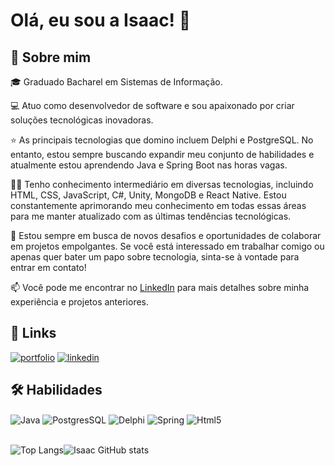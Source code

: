 # Olá, eu sou a Isaac! 👋

## 🚀 Sobre mim
🎓 Graduado Bacharel em Sistemas de Informação.

💻 Atuo como desenvolvedor de software e sou apaixonado por criar soluções tecnológicas inovadoras.

⭐ As principais tecnologias que domino incluem Delphi e PostgreSQL. No entanto, estou sempre buscando expandir meu conjunto de habilidades e atualmente estou aprendendo Java e Spring Boot nas horas vagas.

👨‍🎓 Tenho conhecimento intermediário em diversas tecnologias, incluindo HTML, CSS, JavaScript, C#, Unity, MongoDB e React Native. Estou constantemente aprimorando meu conhecimento em todas essas áreas para me manter atualizado com as últimas tendências tecnológicas.

💼 Estou sempre em busca de novos desafios e oportunidades de colaborar em projetos empolgantes. Se você está interessado em trabalhar comigo ou apenas quer bater um papo sobre tecnologia, sinta-se à vontade para entrar em contato!

📫 Você pode me encontrar no [LinkedIn](hhttps://www.linkedin.com/in/isaac-c-santos) para mais detalhes sobre minha experiência e projetos anteriores.

## 🔗 Links
[![portfolio](https://img.shields.io/badge/my_portfolio-000?style=for-the-badge&logo=ko-fi&logoColor=white)](https://isaaccsantos.github.io/portfolio/)
[![linkedin](https://img.shields.io/badge/linkedin-0A66C2?style=for-the-badge&logo=linkedin&logoColor=white)](https://www.linkedin.com/in/isaac-c-santos)

## 🛠 Habilidades
<div style="display: inline_block">
<img align="center" alt="Java" src="https://img.shields.io/badge/Java-ED8B00?style=for-the-badge&logo=java&logoColor=white">
<img align="center" alt="PostgresSQL" src="https://img.shields.io/badge/PostgreSQL-316192?style=for-the-badge&logo=postgresql&logoColor=white">
<img align="center" alt="Delphi" src="https://img.shields.io/badge/Delphi_RAD_Studio-B22222?style=for-the-badge&logo=delphi&logoColor=white">
<img align="center" alt="Spring" src="https://img.shields.io/badge/Spring-6DB33F?style=for-the-badge&logo=spring&logoColor=white">
<img align="center" alt="Html5" src="https://img.shields.io/badge/html5-%23E34F26.svg?style=for-the-badge&logo=html5&logoColor=white">
</div>

<br/>

![Top Langs](https://github-readme-stats.vercel.app/api/top-langs/?username=ThiagoZellMendes&layout=compact&langs_count=4&theme=dark)![Isaac GitHub stats](https://github-readme-stats.vercel.app/api?username=IsaacCSantos&&count_private=true&hide=issues,contribs&show_icons=true&theme=dark&include_all_commits=true)